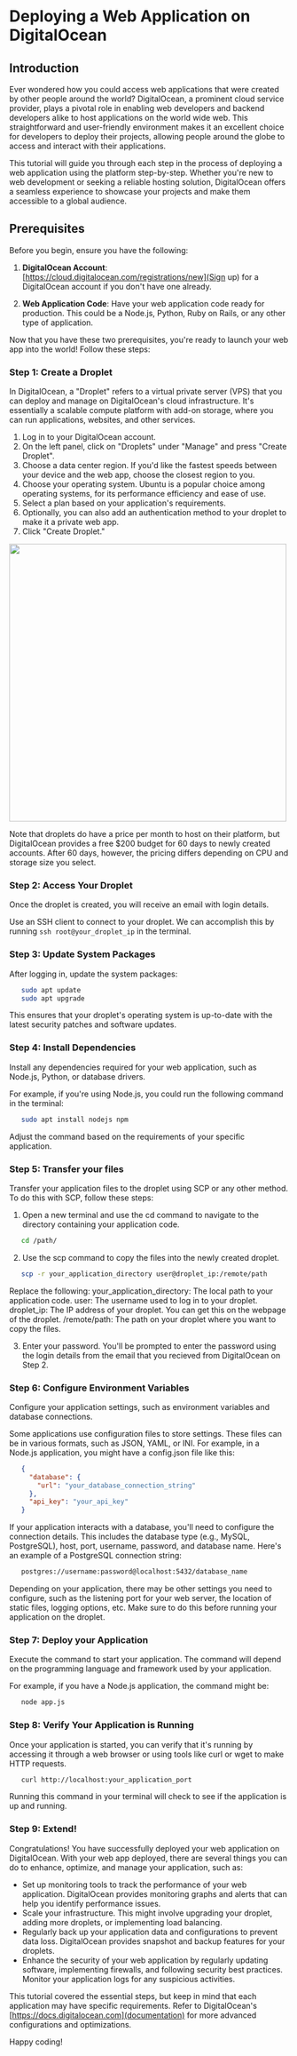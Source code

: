 # Deploying a Web Application on DigitalOcean

## Introduction
Ever wondered how you could access web applications that were created by other people around the world? DigitalOcean, a prominent cloud service provider, plays a pivotal role in enabling web developers and backend developers alike to host applications on the world wide web. This straightforward and user-friendly environment makes it an excellent choice for developers to deploy their projects, allowing people around the globe to access and interact with their applications.

This tutorial will guide you through each step in the process of deploying a web application using the platform step-by-step. Whether you're new to web development or seeking a reliable hosting solution, DigitalOcean offers a seamless experience to showcase your projects and make them accessible to a global audience.

## Prerequisites
Before you begin, ensure you have the following:

1. **DigitalOcean Account**: [https://cloud.digitalocean.com/registrations/new](Sign up) for a DigitalOcean account if you don't have one already.

2. **Web Application Code**: Have your web application code ready for production. This could be a Node.js, Python, Ruby on Rails, or any other type of application.

Now that you have these two prerequisites, you're ready to launch your web app into the world! Follow these steps:

### Step 1: Create a Droplet
In DigitalOcean, a "Droplet" refers to a virtual private server (VPS) that you can deploy and manage on DigitalOcean's cloud infrastructure. It's essentially a scalable compute platform with add-on storage, where you can run applications, websites, and other services.

1. Log in to your DigitalOcean account.
2. On the left panel, click on "Droplets" under "Manage" and press "Create Droplet".
3. Choose a data center region. If you'd like the fastest speeds between your device and the web app, choose the closest region to you.
4. Choose your operating system. Ubuntu is a popular choice among operating systems, for its performance efficiency and ease of use.
5. Select a plan based on your application's requirements.
6. Optionally, you can also add an authentication method to your droplet to make it a private web app.
7. Click "Create Droplet."

<img src="https://github.com/learning-software-engineering/learning-software-engineering.github.io/assets/103388045/f45f232d-6eb4-4857-9e05-98e600d66791" height="500"/>

Note that droplets do have a price per month to host on their platform, but DigitalOcean provides a free $200 budget for 60 days to newly created accounts.
After 60 days, however, the pricing differs depending on CPU and storage size you select.

### Step 2: Access Your Droplet
Once the droplet is created, you will receive an email with login details.

Use an SSH client to connect to your droplet. We can accomplish this by running `ssh root@your_droplet_ip` in the terminal.

### Step 3: Update System Packages
After logging in, update the system packages:

```bash
   sudo apt update
   sudo apt upgrade
```

This ensures that your droplet's operating system is up-to-date with the latest security patches and software updates.

### Step 4: Install Dependencies
Install any dependencies required for your web application, such as Node.js, Python, or database drivers.

For example, if you're using Node.js, you could run the following command in the terminal:

```bash
   sudo apt install nodejs npm
```

Adjust the command based on the requirements of your specific application.

### Step 5: Transfer your files
Transfer your application files to the droplet using SCP or any other method. To do this with SCP, follow these steps:

1. Open a new terminal and use the cd command to navigate to the directory containing your application code.

```bash
   cd /path/
```

2. Use the scp command to copy the files into the newly created droplet.

```bash
   scp -r your_application_directory user@droplet_ip:/remote/path
```

Replace the following:
  your_application_directory: The local path to your application code.
  user: The username used to log in to your droplet.
  droplet_ip: The IP address of your droplet. You can get this on the webpage of the droplet.
  /remote/path: The path on your droplet where you want to copy the files.

3. Enter your password. You'll be prompted to enter the password using the login details from the email that you recieved from DigitalOcean on Step 2.

### Step 6: Configure Environment Variables
Configure your application settings, such as environment variables and database connections. 

Some applications use configuration files to store settings. These files can be in various formats, such as JSON, YAML, or INI. For example, in a Node.js application, you might have a config.json file like this:

```json
   {
     "database": {
       "url": "your_database_connection_string"
     },
     "api_key": "your_api_key"
   }
```

If your application interacts with a database, you'll need to configure the connection details. This includes the database type (e.g., MySQL, PostgreSQL), host, port, username, password, and database name. Here's an example of a PostgreSQL connection string:

```bash
   postgres://username:password@localhost:5432/database_name
```

Depending on your application, there may be other settings you need to configure, such as the listening port for your web server, the location of static files, logging options, etc. Make sure to do this before running your application on the droplet.

### Step 7: Deploy your Application
Execute the command to start your application. The command will depend on the programming language and framework used by your application.

For example, if you have a Node.js application, the command might be:

```bash
   node app.js
```

### Step 8: Verify Your Application is Running
Once your application is started, you can verify that it's running by accessing it through a web browser or using tools like curl or wget to make HTTP requests.

```bash
   curl http://localhost:your_application_port
```

Running this command in your terminal will check to see if the application is up and running.

### Step 9: Extend!
Congratulations! You have successfully deployed your web application on DigitalOcean. With your web app deployed, there are several things you can do to enhance, optimize, and manage your application, such as:
- Set up monitoring tools to track the performance of your web application. DigitalOcean provides monitoring graphs and alerts that can help you identify performance issues.
- Scale your infrastructure. This might involve upgrading your droplet, adding more droplets, or implementing load balancing.
- Regularly back up your application data and configurations to prevent data loss. DigitalOcean provides snapshot and backup features for your droplets.
- Enhance the security of your web application by regularly updating software, implementing firewalls, and following security best practices. Monitor your application logs for any suspicious activities.

This tutorial covered the essential steps, but keep in mind that each application may have specific requirements. Refer to DigitalOcean's [https://docs.digitalocean.com](documentation) for more advanced configurations and optimizations.

Happy coding!
